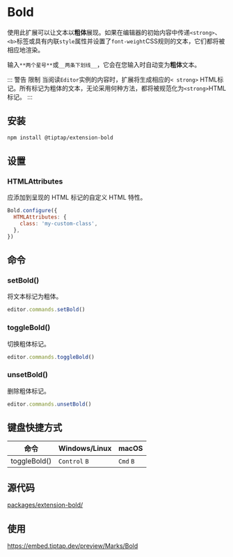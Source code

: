 # Bold

使用此扩展可以让文本以**粗体**展现。如果在编辑器的初始内容中传递`<strong>`、`<b>`标签或具有内联`style`属性并设置了`font-weight`CSS规则的文本，它们都将被相应地渲染。

输入`**两个星号**`或`__两条下划线__`，它会在您输入时自动变为**粗体**文本。

::: 警告 限制
当阅读`Editor`实例的内容时，扩展将生成相应的`< strong>` HTML标记。所有标记为粗体的文本，无论采用何种方法，都将被规范化为`<strong>`HTML标记。
:::

## 安装

```bash
npm install @tiptap/extension-bold
```

## 设置

### HTMLAttributes
应添加到呈现的 HTML 标记的自定义 HTML 特性。

```js
Bold.configure({
  HTMLAttributes: {
    class: 'my-custom-class',
  },
})
```

## 命令

### setBold()
将文本标记为粗体。

```js
editor.commands.setBold()
```

### toggleBold()
切换粗体标记。

```js
editor.commands.toggleBold()
```

### unsetBold()
删除粗体标记。

```js
editor.commands.unsetBold()
```

## 键盘快捷方式

| 命令        | Windows/Linux      | macOS          |
| ------------ | ------------------ | -------------- |
| toggleBold() | `Control`&nbsp;`B` | `Cmd`&nbsp;`B` |

## 源代码

[packages/extension-bold/](https://github.com/ueberdosis/tiptap/blob/main/packages/extension-bold/)

## 使用

https://embed.tiptap.dev/preview/Marks/Bold